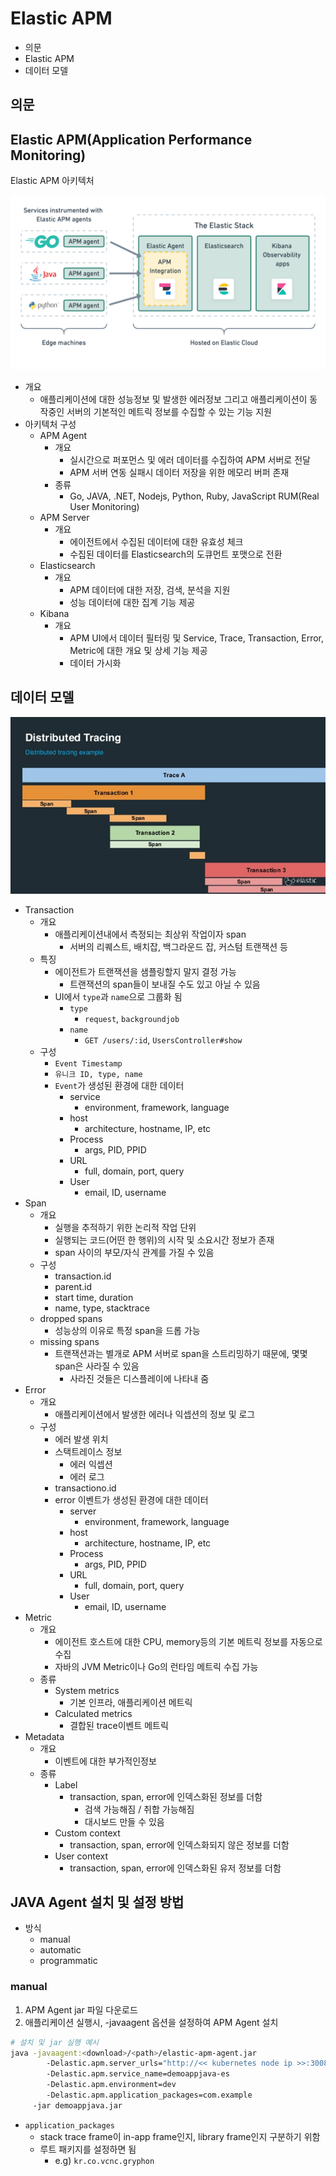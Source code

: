 # Elastic APM

- 의문
- Elastic APM
- 데이터 모델

## 의문

## Elastic APM(Application Performance Monitoring)

Elastic APM 아키텍처

![](./images/APM/architecture1.png)

- 개요
  - 애플리케이션에 대한 성능정보 및 발생한 에러정보 그리고 애플리케이션이 동작중인 서버의 기본적인 메트릭 정보를 수집할 수 있는 기능 지원
- 아키텍처 구성
  - APM Agent
    - 개요
      - 실시간으로 퍼포먼스 및 에러 데이터를 수집하여 APM 서버로 전달
      - APM 서버 연동 실패시 데이터 저장을 위한 메모리 버퍼 존재
    - 종류
      - Go, JAVA, .NET, Nodejs, Python, Ruby, JavaScript RUM(Real User Monitoring)
  - APM Server
    - 개요
      - 에이전트에서 수집된 데이터에 대한 유효성 체크
      - 수집된 데이터를 Elasticsearch의 도큐먼트 포맷으로 전환
  - Elasticsearch
    - 개요
      - APM 데이터에 대한 저장, 검색, 분석을 지원
      - 성능 데이터에 대한 집계 기능 제공
  - Kibana
    - 개요
      - APM UI에서 데이터 필터링 및 Service, Trace, Transaction, Error, Metric에 대한 개요 및 상세 기능 제공
      - 데이터 가시화

## 데이터 모델

![](./images/APM/distributed_tracing1.png)

- Transaction
  - 개요
    - 애플리케이션내에서 측정되는 최상위 작업이자 span
      - 서버의 리퀘스트, 배치잡, 백그라운드 잡, 커스텀 트랜잭션 등
  - 특징
    - 에이전트가 트랜잭션을 샘플링할지 말지 결정 가능
      - 트랜잭션의 span들이 보내질 수도 있고 아닐 수 있음
    - UI에서 `type`과 `name`으로 그룹화 됨
      - `type`
        - `request`, `backgroundjob`
      - `name`
        - `GET /users/:id`, `UsersController#show`
  - 구성
    - `Event Timestamp`
    - `유니크 ID, type, name`
    - `Event`가 생성된 환경에 대한 데이터
      - service
        - environment, framework, language
      - host
        - architecture, hostname, IP, etc
      - Process
        - args, PID, PPID
      - URL
        - full, domain, port, query
      - User
        - email, ID, username
- Span
  - 개요
    - 실행을 추적하기 위한 논리적 작업 단위
    - 실행되는 코드(어떤 한 행위)의 시작 및 소요시간 정보가 존재
    - span 사이의 부모/자식 관계를 가질 수 있음
  - 구성
    - transaction.id
    - parent.id
    - start time, duration
    - name, type, stacktrace
  - dropped spans
    - 성능상의 이유로 특정 span을 드롭 가능
  - missing spans
    - 트랜잭션과는 별개로 APM 서버로 span을 스트리밍하기 때문에, 몇몇 span은 사라질 수 있음
      - 사라진 것들은 디스플레이에 나타내 줌
- Error
  - 개요
    - 애플리케이션에서 발생한 에러나 익셉션의 정보 및 로그
  - 구성
    - 에러 발생 위치
    - 스택트레이스 정보
      - 에러 익셉션
      - 에러 로그
    - transactiono.id
    - error 이벤트가 생성된 환경에 대한 데이터
      - server
        - environment, framework, language
      - host
        - architecture, hostname, IP, etc
      - Process
        - args, PID, PPID
      - URL
        - full, domain, port, query
      - User
        - email, ID, username
- Metric
  - 개요
    - 에이전트 호스트에 대한 CPU, memory등의 기본 메트릭 정보를 자동으로 수집
    - 자바의 JVM Metric이나 Go의 런타임 메트릭 수집 가능
  - 종류
    - System metrics
      - 기본 인프라, 애플리케이션 메트릭
    - Calculated metrics
      - 결합된 trace이벤트 메트릭
- Metadata
  - 개요
    - 이벤트에 대한 부가적인정보
  - 종류
    - Label
      - transaction, span, error에 인덱스화된 정보를 더함
        - 검색 가능해짐 / 취합 가능해짐
        - 대시보드 만들 수 있음
    - Custom context
      - transaction, span, error에 인덱스화되지 않은 정보를 더함
    - User context
      - transaction, span, error에 인덱스화된 유저 정보를 더함

## JAVA Agent 설치 및 설정 방법

- 방식
  - manual
  - automatic
  - programmatic

### manual

1. APM Agent jar 파일 다운로드
2. 애플리케이션 실행시, -javaagent 옵션을 설정하여 APM Agent 설치

```sh
# 설치 및 jar 실행 예시
java -javaagent:<download>/<path>/elastic-apm-agent.jar
		-Delastic.apm.server_urls="http://<< kubernetes node ip >>:30082"
		-Delastic.apm.service_name=demoappjava-es
		-Delastic.apm.environment=dev
		-Delastic.apm.application_packages=com.example
	 -jar demoappjava.jar
```

- `application_packages`
  - stack trace frame이 in-app frame인지, library frame인지 구분하기 위함
  - 루트 패키지를 설정하면 됨
    - e.g) `kr.co.vcnc.gryphon`
